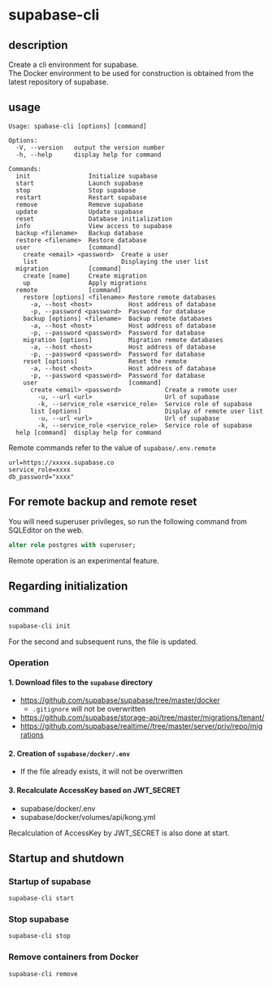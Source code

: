 # supabase-cli

## description

Create a cli environment for supabase.  
The Docker environment to be used for construction is obtained from the latest repository of supabase.

## usage

```
Usage: spabase-cli [options] [command]

Options:
  -V, --version   output the version number
  -h, --help      display help for command

Commands:
  init                Initialize supabase
  start               Launch supabase
  stop                Stop supabase
  restart             Restart supabase
  remove              Remove supabase
  update              Update supabase
  reset               Database initialization
  info                View access to supabase
  backup <filename>   Backup database
  restore <filename>  Restore database
  user                [command]
    create <email> <password>  Create a user
    list                       Displaying the user list
  migration           [command]
    create [name]     Create migration
    up                Apply migrations
  remote              [command]
    restore [options] <filename> Restore remote databases
      -a, --host <host>          Host address of database
      -p, --password <password>  Password for database
    backup [options] <filename>  Backup remote databases
      -a, --host <host>          Host address of database
      -p, --password <password>  Password for database
    migration [options]          Migration remote databases
      -a, --host <host>          Host address of database
      -p, --password <password>  Password for database
    reset [options]              Reset the remote
      -a, --host <host>          Host address of database
      -p, --password <password>  Password for database
    user                         [command]
      create <email> <password>            Create a remote user
        -u, --url <url>                    Url of supabase
        -k, --service_role <service_role>  Service role of supabase
      list [options]                       Display of remote user list
        -u, --url <url>                    Url of supabase
        -k, --service_role <service_role>  Service role of supabase
  help [command]  display help for command
```

Remote commands refer to the value of `supabase/.env.remote`

```env
url=https://xxxxx.supabase.co
service_role=xxxx
db_password="xxxx"
```

## For remote backup and remote reset

You will need superuser privileges, so run the following command from SQLEditor on the web.

```sql
alter role postgres with superuser;
```

Remote operation is an experimental feature.

## Regarding initialization

### command

```sh
supabase-cli init
```

For the second and subsequent runs, the file is updated.

### Operation

#### 1. Download files to the `supabase` directory

- https://github.com/supabase/supabase/tree/master/docker
  - `.gitignore` will not be overwritten
- https://github.com/supabase/storage-api/tree/master/migrations/tenant/
- https://github.com/supabase/realtime//tree/master/server/priv/repo/migrations

#### 2. Creation of `supabase/docker/.env`

- If the file already exists, it will not be overwritten

#### 3. Recalculate AccessKey based on JWT_SECRET

- supabase/docker/.env
- supabase/docker/volumes/api/kong.yml

Recalculation of AccessKey by JWT_SECRET is also done at start.

## Startup and shutdown

### Startup of supabase

```sh
supabase-cli start
```

### Stop supabase

```sh
supabase-cli stop
```

### Remove containers from Docker

```sh
supabase-cli remove
```
